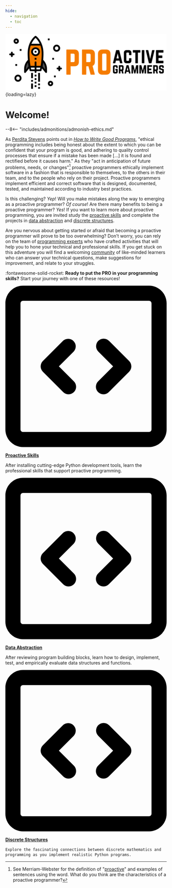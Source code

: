 ```yaml
---
hide:
  - navigation
  - toc
---
```


![Proactive Programmers](img/Rectangle-Proactive-Programmers-Logo.svg){loading=lazy}

# Welcome!

--8<-- "includes/admonitions/admonish-ethics.md"

As [Perdita Stevens](https://www.stevens-bradfield.com/~perdita/) points out in
[*How to Write Good
Programs*](https://www.cambridge.org/gb/academic/subjects/computer-science/computing-general-interest/how-write-good-programs-guide-students),
"ethical programming includes being honest about the extent to which you can be
confident that your program is good, and adhering to quality control processes
that ensure if a mistake has been made [...] it is found and rectified before it
causes harm." As they "act in anticipation of future problems, needs, or
changes"[^1] proactive programmers ethically implement software in a fashion
that is responsible to themselves, to the others in their team, and to the
people who rely on their project. Proactive programmers implement efficient and
correct software that is designed, documented, tested, and maintained according
to industry best practices.

Is this challenging? *Yep*! Will you make mistakes along the way to emerging as
a proactive programmer? *Of course*! Are there many benefits to being a
proactive programmer? *Yes*! If you want to learn more about proactive
programming, you are invited study the [proactive
skills](proactive-skills/introduction-proactive-skills/) and complete the
projects in [data
abstraction](data-abstraction/introduction-data-abstraction.md) and [discrete
structures](discrete-structures/introduction-discrete-structures.md).

Are you nervous about getting started or afraid that becoming a proactive
programmer will prove to be too overwhelming? Don't worry, you can rely on the
team of [programming
experts](https://github.com/ProactiveProgrammers/www.proactiveprogrammers.com/graphs/contributors)
who have crafted activities that will help you to hone your technical and
professional skills. If you get stuck on this adventure you will find a
welcoming [community](proactive-community/introduction-proactive-community.md)
of like-minded learners who can answer your technical questions, make
suggestions for improvement, and relate to your struggles.

:fontawesome-solid-rocket: **Ready to put the PRO in your programming skills?** Start your journey with one of these resources!

<!-- JOURNEY START -->
<div class="cards">

  <!-- PROACTIVE SKILLS -->
  <div class="card">

  <span class="twemoji"><svg xmlns="http://www.w3.org/2000/svg" viewBox="0 0 16 16"><path fill-rule="evenodd" d="M1.75 1.5a.25.25 0 0 0-.25.25v12.5c0 .138.112.25.25.25h12.5a.25.25 0 0 0 .25-.25V1.75a.25.25 0 0 0-.25-.25H1.75zM0 1.75C0 .784.784 0 1.75 0h12.5C15.216 0 16 .784 16 1.75v12.5A1.75 1.75 0 0 1 14.25 16H1.75A1.75 1.75 0 0 1 0 14.25V1.75zm9.22 3.72a.75.75 0 0 0 0 1.06L10.69 8 9.22 9.47a.75.75 0 1 0 1.06 1.06l2-2a.75.75 0 0 0 0-1.06l-2-2a.75.75 0 0 0-1.06 0zM6.78 6.53a.75.75 0 0 0-1.06-1.06l-2 2a.75.75 0 0 0 0 1.06l2 2a.75.75 0 1 0 1.06-1.06L5.31 8l1.47-1.47z"></path></svg></span>

  <b><a href = "proactive-skills/introduction-proactive-skills/">Proactive Skills</a></b>

  <p class="tightcard">
    After installing cutting-edge Python development tools, learn the professional skills
    that support proactive programming.
  </p>

  </div>

  <!-- DATA ABSTRACTION -->
  <div class="card">

  <span class="twemoji"><svg xmlns="http://www.w3.org/2000/svg" viewBox="0 0 16 16"><path fill-rule="evenodd" d="M1.75 1.5a.25.25 0 0 0-.25.25v12.5c0 .138.112.25.25.25h12.5a.25.25 0 0 0 .25-.25V1.75a.25.25 0 0 0-.25-.25H1.75zM0 1.75C0 .784.784 0 1.75 0h12.5C15.216 0 16 .784 16 1.75v12.5A1.75 1.75 0 0 1 14.25 16H1.75A1.75 1.75 0 0 1 0 14.25V1.75zm9.22 3.72a.75.75 0 0 0 0 1.06L10.69 8 9.22 9.47a.75.75 0 1 0 1.06 1.06l2-2a.75.75 0 0 0 0-1.06l-2-2a.75.75 0 0 0-1.06 0zM6.78 6.53a.75.75 0 0 0-1.06-1.06l-2 2a.75.75 0 0 0 0 1.06l2 2a.75.75 0 1 0 1.06-1.06L5.31 8l1.47-1.47z"></path></svg></span>

  <b><a href = "proactive-skills/introduction-proactive-skills/">Data Abstraction</a></b>

  <p class="tightcard">
    After reviewing program building blocks, learn how to design, implement, test, and empirically evaluate data
    structures and functions.
  </p>

  </div>

  <!-- DISCRETE STRUCTURES -->
  <div class="card">

  <span class="twemoji"><svg xmlns="http://www.w3.org/2000/svg" viewBox="0 0 16 16"><path fill-rule="evenodd" d="M1.75 1.5a.25.25 0 0 0-.25.25v12.5c0 .138.112.25.25.25h12.5a.25.25 0 0 0 .25-.25V1.75a.25.25 0 0 0-.25-.25H1.75zM0 1.75C0 .784.784 0 1.75 0h12.5C15.216 0 16 .784 16 1.75v12.5A1.75 1.75 0 0 1 14.25 16H1.75A1.75 1.75 0 0 1 0 14.25V1.75zm9.22 3.72a.75.75 0 0 0 0 1.06L10.69 8 9.22 9.47a.75.75 0 1 0 1.06 1.06l2-2a.75.75 0 0 0 0-1.06l-2-2a.75.75 0 0 0-1.06 0zM6.78 6.53a.75.75 0 0 0-1.06-1.06l-2 2a.75.75 0 0 0 0 1.06l2 2a.75.75 0 1 0 1.06-1.06L5.31 8l1.47-1.47z"></path></svg></span>

  <b><a href = "proactive-skills/introduction-proactive-skills/">Discrete
  Structures</a></b>

  <p class="tightcard">

    Explore the fascinating connections between discrete mathematics and
    programming as you implement realistic Python programs.

  </p>

  </div>

</div>
<!-- JOURNEY END -->

[^1]: See Merriam-Webster for the definition of
  "[proactive](https://www.merriam-webster.com/dictionary/proactive)" and
  examples of sentences using the word. What do you think are the
  characteristics of a proactive programmer?
